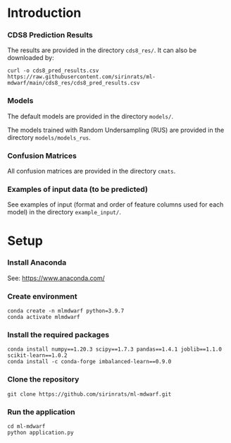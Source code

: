 # Introduction
### CDS8 Prediction Results
The results are provided in the directory `cds8_res/`. It can also be downloaded by:

```
curl -o cds8_pred_results.csv https://raw.githubusercontent.com/sirinrats/ml-mdwarf/main/cds8_res/cds8_pred_results.csv
```

### Models
The default models are provided in the directory `models/`.

The models trained with Random Undersampling (RUS) are provided in the directory `models/models_rus`.

### Confusion Matrices
All confusion matrices are provided in the directory `cmats`.

### Examples of input data (to be predicted) 
See examples of input (format and order of feature columns used for each model) in the directory `example_input/`.

# Setup
### Install Anaconda
See: https://www.anaconda.com/

### Create environment
```
conda create -n mlmdwarf python=3.9.7
conda activate mlmdwarf
```

### Install the required packages
```
conda install numpy==1.20.3 scipy==1.7.3 pandas==1.4.1 joblib==1.1.0 scikit-learn==1.0.2
conda install -c conda-forge imbalanced-learn==0.9.0
```

### Clone the repository
`git clone https://github.com/sirinrats/ml-mdwarf.git`

### Run the application
```
cd ml-mdwarf
python application.py
```

